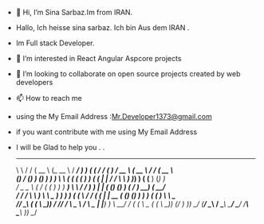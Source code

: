 - 👋 Hi, I’m Sina Sarbaz.Im from IRAN.
-    Hallo, Ich heisse sina sarbaz. Ich bin Aus dem IRAN .
-    Im Full stack Developer.
- 👀 I’m interested in React Angular Aspcore projects
- 💞️ I’m looking to collaborate on open source projects created by web developers
- 📫 How to reach me 
- using the My Email Address :Mr.Developer1373@gmail.com
- if you want contribute with me using My Email Address
- I will be Glad to help you         .         .                                                                                                                                                                                             


   __    __     ______        ______      _____   __    __    _____   _____         ____     _____     _____   ______    
   \ \  / /    (   __ \      (_  __ \    / ___/   ) )  ( (   / ___/  (_   _)       / __ \   (  __ \   / ___/  (   __ \   
   () \/ ()     ) (__) )       ) ) \ \  ( (__    ( (    ) ) ( (__      | |        / /  \ \   ) )_) ) ( (__     ) (__) )  
   / _  _ \    (    __/       ( (   ) )  ) __)    \ \  / /   ) __)     | |       ( ()  () ) (  ___/   ) __)   (    __/   
  / / \/ \ \    ) \ \  _       ) )  ) ) ( (        \ \/ /   ( (        | |   __  ( ()  () )  ) )     ( (       ) \ \  _  
 /_/      \_\  ( ( \ \_))     / /__/ /   \ \___     \  /     \ \___  __| |___) )  \ \__/ /  ( (       \ \___  ( ( \ \_)) 
(/          \)  )_) \__/     (______/     \____\     \/       \____\ \________/    \____/   /__\       \____\  )_) \__/  
                                                                                                                         
